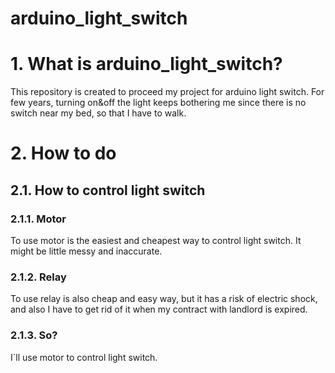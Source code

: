 arduino_light_switch
===========
# 1. What is arduino_light_switch?
This repository is created to proceed my project for arduino light switch. For few years, turning on&off the light keeps bothering me since there is no switch near my bed, so that I have to walk.
# 2. How to do
## 2.1. How to control light switch
### 2.1.1. Motor
To use motor is the easiest and cheapest way to control light switch. It might be little messy and inaccurate.
### 2.1.2. Relay
To use relay is also cheap and easy way, but it has a risk of electric shock, and also I have to get rid of it when my contract with landlord is expired.
### 2.1.3. So?
I`ll use motor to control light switch.